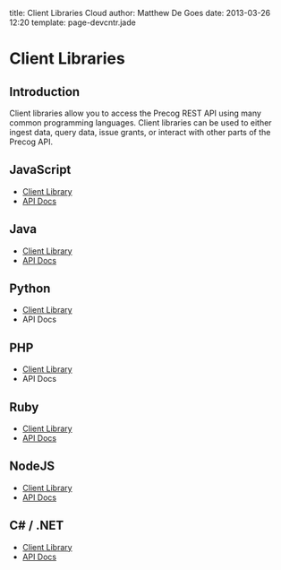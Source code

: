 title: Client Libraries
Cloud author: Matthew De Goes 
date: 2013-03-26 12:20 
template: page-devcntr.jade

# Client Libraries

## Introduction

Client libraries allow you to access the Precog REST API using many common programming languages. Client libraries can be used to either ingest data, query data, issue grants, or interact with other parts of the Precog API.

## JavaScript

  * [Client Library](https://github.com/precog/precog_js_client)
  * [API Docs](https://web4.precog.com/apidocs/js/)

## Java

  * [Client Library](https://github.com/precog/precog_java_client)
  * [API Docs](http://www.precog.com/apidocs/java/)

## Python

  * [Client Library](https://github.com/precog/precog_python_client)
  * API Docs

## PHP

  * [Client Library](https://github.com/precog/precog_php_client)
  * API Docs

## Ruby

  * [Client Library](https://github.com/precog/precog_ruby_client)
  * [API Docs](https://web4.precog.com/apidocs/ruby/)

## NodeJS

  * [Client Library](https://github.com/precog/precog_js_client)
  * [API Docs](https://web4.precog.com/apidocs/js/)

## C# / .NET

  * [Client Library](https://github.com/precog/precog_dotnet_client)
  * [API Docs](https://web4.precog.com/apidocs/dotnet/)
